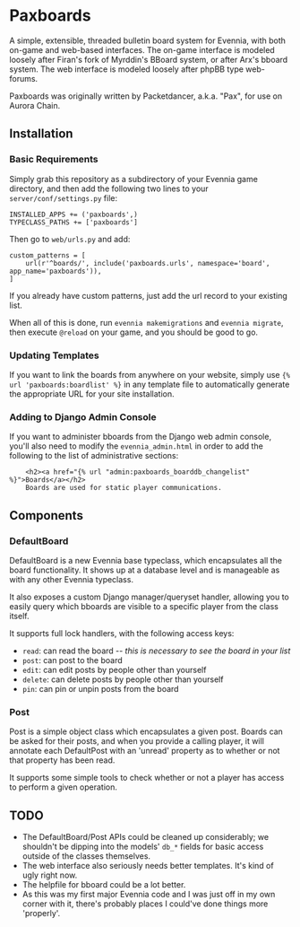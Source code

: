# Paxboards

A simple, extensible, threaded bulletin board system for Evennia, with both on-game and web-based interfaces.  The on-game interface is modeled loosely after Firan's fork of Myrddin's BBoard system, or after Arx's bboard system.  The web interface is modeled loosely after phpBB type web-forums.

Paxboards was originally written by Packetdancer, a.k.a. "Pax", for use on Aurora Chain.

## Installation

### Basic Requirements

Simply grab this repository as a subdirectory of your Evennia game directory, and then add the following two lines to your `server/conf/settings.py` file:

```
INSTALLED_APPS += ('paxboards',)
TYPECLASS_PATHS += ['paxboards']
```

Then go to `web/urls.py` and add:

```
custom_patterns = [
    url(r'^boards/', include('paxboards.urls', namespace='board', app_name='paxboards')),
]
```

If you already have custom patterns, just add the url record to your existing list.

When all of this is done, run `evennia makemigrations` and `evennia migrate`, then execute `@reload` on your game, and you should be good to go.

### Updating Templates

If you want to link the boards from anywhere on your website, simply use `{% url 'paxboards:boardlist' %}` in any template file to automatically generate the appropriate URL for your site installation.

### Adding to Django Admin Console

If you want to administer bboards from the Django web admin console, you'll also need to modify the `evennia_admin.html` in order to add the following to the list of administrative sections:

```
    <h2><a href="{% url "admin:paxboards_boarddb_changelist" %}">Boards</a></h2>
    Boards are used for static player communications.
```

## Components

### DefaultBoard

DefaultBoard is a new Evennia base typeclass, which encapsulates all the board functionality.  It shows up at a database level and is manageable as with any other Evennia typeclass.

It also exposes a custom Django manager/queryset handler, allowing you to easily query which bboards are visible to a specific player from the class itself.

It supports full lock handlers, with the following access keys:

* `read`: can read the board -- _this is necessary to see the board in your list_
* `post`: can post to the board
* `edit`: can edit posts by people other than yourself
* `delete`: can delete posts by people other than yourself
* `pin`: can pin or unpin posts from the board

### Post

Post is a simple object class which encapsulates a given post.  Boards can be asked for their posts, and when you provide a calling player, it will annotate each DefaultPost with an 'unread' property as to whether or not that property has been read.

It supports some simple tools to check whether or not a player has access to perform a given operation.

## TODO

* The DefaultBoard/Post APIs could be cleaned up considerably; we shouldn't be dipping into the models' `db_*` fields for basic access outside of the classes themselves.
* The web interface also seriously needs better templates.  It's kind of ugly right now.
* The helpfile for bboard could be a lot better.
* As this was my first major Evennia code and I was just off in my own corner with it, there's probably places I could've done things more 'properly'.
